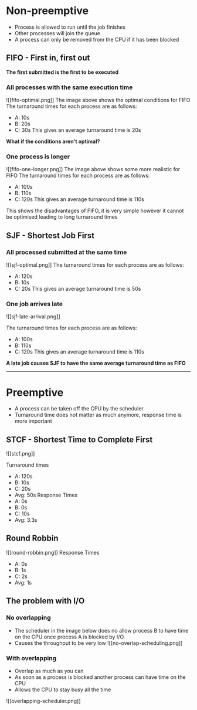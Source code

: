 # Non-preemptive 
- Process is allowed to run until the job finishes
- Other processes will join the queue
- A process can only be removed from the CPU if it has been blocked 

## FIFO - First in, first out

**The first submitted is the first to be executed**

### All processes with the same execution time

![[fifo-optimal.png]]
The image above shows the optimal conditions for FIFO
The turnaround times for each process are as follows:
- A: 10s
- B: 20s
- C: 30s
This gives an average turnaround time is 20s

**What if the conditions aren't optimal?**

### One process is longer
![[fifo-one-longer.png]]
The image above shows some more realistic  for FIFO
The turnaround times for each process are as follows:
- A: 100s
- B: 110s
- C: 120s
This gives an average turnaround time is 110s

This shows the disadvantages of FIFO, it is very simple however it cannot be optimised leading to long turnaround times

## SJF - Shortest Job First

### All processed submitted at the same time
![[sjf-optimal.png]]
The turnaround times for each process are as follows:
- A: 120s
- B: 10s
- C: 20s
This gives an average turnaround time is 50s

### One job arrives late
![[sjf-late-arrival.png]]


The turnaround times for each process are as follows:
- A: 100s
- B: 110s
- C: 120s
This gives an average turnaround time is 110s

**A late job causes SJF to have the same average turnaround time as FIFO**

---

# Preemptive
- A process can be taken off the CPU by the scheduler
- Turnaround time does not matter as much anymore, response time is more important 

## STCF - Shortest Time to Complete First
![[stcf.png]]

Turnaround times
- A: 120s
- B: 10s
- C: 20s
- Avg: 50s
Response Times
- A: 0s
- B: 0s
- C: 10s
- Avg: 3.3s


## Round Robbin

![[round-robbin.png]]
Response Times
- A: 0s
- B: 1s
- C: 2s
- Avg: 1s


## The problem with I/O

### No overlapping
- The scheduler in the image below does no allow process B to have time on the CPU once process A is blocked by I/O. 
- Causes the throughput to be very low 
![[no-overlap-scheduling.png]]

### With overlapping
- Overlap as much as you can
- As soon as a process is blocked another process can have time on the CPU
- Allows the CPU to stay busy all the time

![[overlapping-scheduler.png]]

